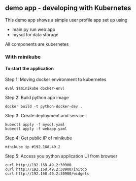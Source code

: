## demo app - developing with Kubernetes

This demo app shows a simple user profile app set up using 
- main.py run web app
- mysql for data storage

All components are kubernetes

### With minikube

#### To start the application

Step 1: Moving docker environment to kubernetes

    eval $(minikube docker-env)

Step 2: Build python app image

    docker build -t python-docker-dev .

Step 3: Create deployment and service

    kubectl apply -f mysql.yaml
    kubectl apply -f webapp.yaml

Step 4: Get public IP of minikube

    minikube ip #192.168.49.2

Step 5: Access you python application UI from browser

    curl http://192.168.49.2:30900
    curl http://192.168.49.2:30900/initdb
    curl http://192.168.49.2:30900/widgets